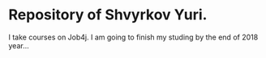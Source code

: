 # Repository of Shvyrkov Yuri.

I take courses on Job4j. I am going to finish my studing by the end of 2018 year...
